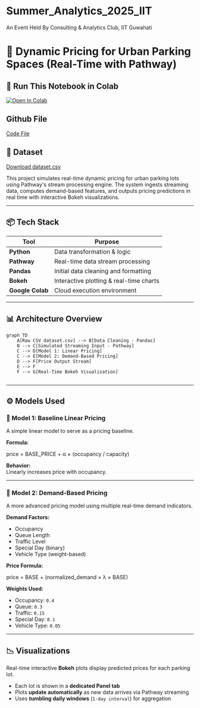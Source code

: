 # Summer_Analytics_2025_IIT
An Event Held By Consulting &amp; Analytics Club, IIT Guwahati


# 🚗 Dynamic Pricing for Urban Parking Spaces (Real-Time with Pathway)

## 🚀 Run This Notebook in Colab

[![Open In Colab]([[https://colab.research.google.com/assets/colab-badge.svg)](https://colab.research.google.com/github/ishansrivastav/Dynamic-Pricing-Parking/blob/main/Dynamic_Pricing_Final_With_Model1.ipynb](https://colab.research.google.com/drive/1wwqOqyjPwI-5nxLJCq1nkzNRJvhtVgY8?usp=sharing)](https://colab.research.google.com/drive/1wwqOqyjPwI-5nxLJCq1nkzNRJvhtVgY8?usp=sharing))

## Github File

[Code File](https://github.com/IshanSrivastav/Summer_Analytics_2025_IITG/blob/main/Assesment/FinalAssesment.ipynb)


## 📂 Dataset

[Download dataset.csv]([https://github.com/ishansrivastav/Dynamic-Pricing-Parking/raw/main/dataset.csv](https://github.com/IshanSrivastav/Summer_Analytics_2025_IITG/blob/main/Assesment/dataset.csv))



This project simulates real-time dynamic pricing for urban parking lots using Pathway's stream processing engine. The system ingests streaming data, computes demand-based features, and outputs pricing predictions in real time with interactive Bokeh visualizations.

---

## 📦 Tech Stack

| Tool        | Purpose                              |
|-------------|---------------------------------------|
| **Python**  | Data transformation & logic           |
| **Pathway** | Real-time data stream processing      |
| **Pandas**  | Initial data cleaning and formatting  |
| **Bokeh**   | Interactive plotting & real-time charts |
| **Google Colab** | Cloud execution environment     |

---

## 📊 Architecture Overview


```mermaid
graph TD
    A[Raw CSV dataset.csv] --> B[Data Cleaning - Pandas]
    B --> C[Simulated Streaming Input - Pathway]
    C --> D[Model 1: Linear Pricing]
    C --> E[Model 2: Demand-Based Pricing]
    D --> F[Price Output Stream]
    E --> F
    F --> G[Real-Time Bokeh Visualization]


```

---

## ⚙️ Models Used

### 🔹 Model 1: Baseline Linear Pricing

A simple linear model to serve as a pricing baseline.

**Formula:**

price = BASE_PRICE + α × (occupancy / capacity) 

**Behavior:**  
Linearly increases price with occupancy.

---

### 🔹 Model 2: Demand-Based Pricing

A more advanced pricing model using multiple real-time demand indicators.

**Demand Factors:**

- Occupancy  
- Queue Length  
- Traffic Level  
- Special Day (binary)  
- Vehicle Type (weight-based)

**Price Formula:**

price = BASE + (normalized_demand × λ × BASE)

**Weights Used:**

- Occupancy: `0.4`  
- Queue: `0.3`  
- Traffic: `0.15`  
- Special Day: `0.1`  
- Vehicle Type: `0.05`

---

## 📉 Visualizations

Real-time interactive **Bokeh** plots display predicted prices for each parking lot.

- Each lot is shown in a **dedicated Panel tab**
- Plots **update automatically** as new data arrives via Pathway streaming
- Uses **tumbling daily windows** (`1-day interval`) for aggregation


